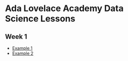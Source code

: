 # Ada Lovelace Academy Data Science Lessons


## Week 1
- [Example 1](example1.ipynb)
- [Example 2](example2.ipynb)
